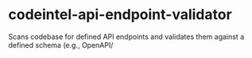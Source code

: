 # codeintel-api-endpoint-validator
Scans codebase for defined API endpoints and validates them against a defined schema (e.g., OpenAPI/
